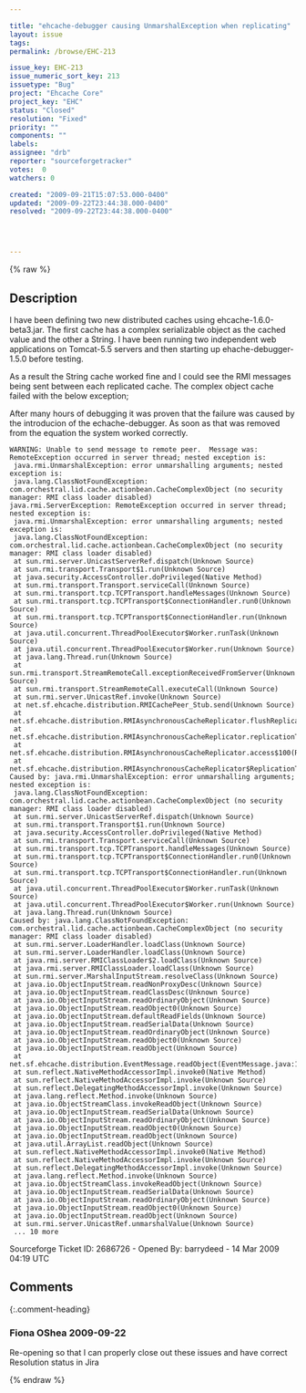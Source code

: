 ```yaml
---

title: "ehcache-debugger causing UnmarshalException when replicating"
layout: issue
tags: 
permalink: /browse/EHC-213

issue_key: EHC-213
issue_numeric_sort_key: 213
issuetype: "Bug"
project: "Ehcache Core"
project_key: "EHC"
status: "Closed"
resolution: "Fixed"
priority: ""
components: ""
labels: 
assignee: "drb"
reporter: "sourceforgetracker"
votes:  0
watchers: 0

created: "2009-09-21T15:07:53.000-0400"
updated: "2009-09-22T23:44:38.000-0400"
resolved: "2009-09-22T23:44:38.000-0400"




---
```


{% raw %}

## Description

<div markdown="1" class="description">

I have been defining two new distributed caches using ehcache-1.6.0-beta3.jar. The first cache has a complex serializable object as the cached value and the other a String. I have been running two independent web applications on Tomcat-5.5 servers and then starting up ehache-debugger-1.5.0 before testing.

As a result the String cache worked fine and I could see the RMI messages being sent between each replicated cache. The complex object cache failed with the below exception;

After many hours of debugging it was proven that the failure was caused by the introducion of the echache-debugger. As soon as that was removed from the equation the system worked correctly.


```
WARNING: Unable to send message to remote peer.  Message was: RemoteException occurred in server thread; nested exception is: 
 java.rmi.UnmarshalException: error unmarshalling arguments; nested exception is: 
 java.lang.ClassNotFoundException: com.orchestral.lid.cache.actionbean.CacheComplexObject (no security manager: RMI class loader disabled)
java.rmi.ServerException: RemoteException occurred in server thread; nested exception is: 
 java.rmi.UnmarshalException: error unmarshalling arguments; nested exception is: 
 java.lang.ClassNotFoundException: com.orchestral.lid.cache.actionbean.CacheComplexObject (no security manager: RMI class loader disabled)
 at sun.rmi.server.UnicastServerRef.dispatch(Unknown Source)
 at sun.rmi.transport.Transport$1.run(Unknown Source)
 at java.security.AccessController.doPrivileged(Native Method)
 at sun.rmi.transport.Transport.serviceCall(Unknown Source)
 at sun.rmi.transport.tcp.TCPTransport.handleMessages(Unknown Source)
 at sun.rmi.transport.tcp.TCPTransport$ConnectionHandler.run0(Unknown Source)
 at sun.rmi.transport.tcp.TCPTransport$ConnectionHandler.run(Unknown Source)
 at java.util.concurrent.ThreadPoolExecutor$Worker.runTask(Unknown Source)
 at java.util.concurrent.ThreadPoolExecutor$Worker.run(Unknown Source)
 at java.lang.Thread.run(Unknown Source)
 at sun.rmi.transport.StreamRemoteCall.exceptionReceivedFromServer(Unknown Source)
 at sun.rmi.transport.StreamRemoteCall.executeCall(Unknown Source)
 at sun.rmi.server.UnicastRef.invoke(Unknown Source)
 at net.sf.ehcache.distribution.RMICachePeer_Stub.send(Unknown Source)
 at net.sf.ehcache.distribution.RMIAsynchronousCacheReplicator.flushReplicationQueue(RMIAsynchronousCacheReplicator.java:311)
 at net.sf.ehcache.distribution.RMIAsynchronousCacheReplicator.replicationThreadMain(RMIAsynchronousCacheReplicator.java:124)
 at net.sf.ehcache.distribution.RMIAsynchronousCacheReplicator.access$100(RMIAsynchronousCacheReplicator.java:57)
 at net.sf.ehcache.distribution.RMIAsynchronousCacheReplicator$ReplicationThread.run(RMIAsynchronousCacheReplicator.java:370)
Caused by: java.rmi.UnmarshalException: error unmarshalling arguments; nested exception is: 
 java.lang.ClassNotFoundException: com.orchestral.lid.cache.actionbean.CacheComplexObject (no security manager: RMI class loader disabled)
 at sun.rmi.server.UnicastServerRef.dispatch(Unknown Source)
 at sun.rmi.transport.Transport$1.run(Unknown Source)
 at java.security.AccessController.doPrivileged(Native Method)
 at sun.rmi.transport.Transport.serviceCall(Unknown Source)
 at sun.rmi.transport.tcp.TCPTransport.handleMessages(Unknown Source)
 at sun.rmi.transport.tcp.TCPTransport$ConnectionHandler.run0(Unknown Source)
 at sun.rmi.transport.tcp.TCPTransport$ConnectionHandler.run(Unknown Source)
 at java.util.concurrent.ThreadPoolExecutor$Worker.runTask(Unknown Source)
 at java.util.concurrent.ThreadPoolExecutor$Worker.run(Unknown Source)
 at java.lang.Thread.run(Unknown Source)
Caused by: java.lang.ClassNotFoundException: com.orchestral.lid.cache.actionbean.CacheComplexObject (no security manager: RMI class loader disabled)
 at sun.rmi.server.LoaderHandler.loadClass(Unknown Source)
 at sun.rmi.server.LoaderHandler.loadClass(Unknown Source)
 at java.rmi.server.RMIClassLoader$2.loadClass(Unknown Source)
 at java.rmi.server.RMIClassLoader.loadClass(Unknown Source)
 at sun.rmi.server.MarshalInputStream.resolveClass(Unknown Source)
 at java.io.ObjectInputStream.readNonProxyDesc(Unknown Source)
 at java.io.ObjectInputStream.readClassDesc(Unknown Source)
 at java.io.ObjectInputStream.readOrdinaryObject(Unknown Source)
 at java.io.ObjectInputStream.readObject0(Unknown Source)
 at java.io.ObjectInputStream.defaultReadFields(Unknown Source)
 at java.io.ObjectInputStream.readSerialData(Unknown Source)
 at java.io.ObjectInputStream.readOrdinaryObject(Unknown Source)
 at java.io.ObjectInputStream.readObject0(Unknown Source)
 at java.io.ObjectInputStream.readObject(Unknown Source)
 at net.sf.ehcache.distribution.EventMessage.readObject(EventMessage.java:139)
 at sun.reflect.NativeMethodAccessorImpl.invoke0(Native Method)
 at sun.reflect.NativeMethodAccessorImpl.invoke(Unknown Source)
 at sun.reflect.DelegatingMethodAccessorImpl.invoke(Unknown Source)
 at java.lang.reflect.Method.invoke(Unknown Source)
 at java.io.ObjectStreamClass.invokeReadObject(Unknown Source)
 at java.io.ObjectInputStream.readSerialData(Unknown Source)
 at java.io.ObjectInputStream.readOrdinaryObject(Unknown Source)
 at java.io.ObjectInputStream.readObject0(Unknown Source)
 at java.io.ObjectInputStream.readObject(Unknown Source)
 at java.util.ArrayList.readObject(Unknown Source)
 at sun.reflect.NativeMethodAccessorImpl.invoke0(Native Method)
 at sun.reflect.NativeMethodAccessorImpl.invoke(Unknown Source)
 at sun.reflect.DelegatingMethodAccessorImpl.invoke(Unknown Source)
 at java.lang.reflect.Method.invoke(Unknown Source)
 at java.io.ObjectStreamClass.invokeReadObject(Unknown Source)
 at java.io.ObjectInputStream.readSerialData(Unknown Source)
 at java.io.ObjectInputStream.readOrdinaryObject(Unknown Source)
 at java.io.ObjectInputStream.readObject0(Unknown Source)
 at java.io.ObjectInputStream.readObject(Unknown Source)
 at sun.rmi.server.UnicastRef.unmarshalValue(Unknown Source)
 ... 10 more
```

Sourceforge Ticket ID: 2686726 - Opened By: barrydeed - 14 Mar 2009 04:19 UTC

</div>

## Comments


{:.comment-heading}
### **Fiona OShea** <span class="date">2009-09-22</span>

<div markdown="1" class="comment">

Re-opening so that I can properly close out these issues and have correct Resolution status in Jira

</div>



{% endraw %}
